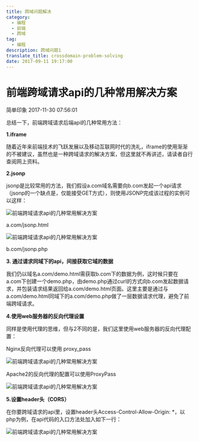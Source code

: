 ```yaml
---
title: 跨域问题解决
category:
  - 编程
  - 前端
  - 跨域
tag:
  - 编程
description: 跨域问题1
translate_title: crossdomain-problem-solving
date: 2017-09-11 19:17:00
---
```



# 前端跨域请求api的几种常用解决方案

简单印象 2017-11-30 07:56:01

总结一下，前端跨域请求后端api的几种常用方法：

**1.iframe**

随着近年来前端技术的飞跃发展以及移动互联网时代的洗礼，iframe的使用渐渐的不被建议，虽然也是一种跨域请求的解决方案，但这里就不再讲述，请读者自行查阅网上资料。

**2.jsonp**

jsonp是比较常用的方法，我们假设a.com域名需要向b.com发起一个api请求（jsonp的一个缺点是，仅能接受GET方式），则使用JSONP完成该过程的实例可以这样：

![前端跨域请求api的几种常用解决方案](http://p9.pstatp.com/large/471a0003f97186e22f1a)

a.com/jsonp.html

![前端跨域请求api的几种常用解决方案](http://p1.pstatp.com/large/471d0000e892d47be493)

b.com/jsonp.php

**3. 通过请求同域下的api，间接获取它域的数据**

我们仍以域名a.com/demo.html需获取b.com下的数据为例，这时候只要在a.com下创建一个demo.php，由demo.php通过curl的方式向b.com发起数据请求，并包装请求结果返回给a.com/demo.html页面。这里主要是通过与a.com/demo.html同域下的a.com/demo.php做了一层数据请求代理，避免了前端跨域请求。

**4.使用web服务器的反向代理设置**

同样是使用代理的思维，但与2不同的是，我们这里使用web服务器的反向代理配置：

Nginx反向代理可以使用 proxy_pass

![前端跨域请求api的几种常用解决方案](http://p3.pstatp.com/large/471c0000f29ef3c942b5)

Apache2的反向代理的配置可以使用ProxyPass

![前端跨域请求api的几种常用解决方案](http://p3.pstatp.com/large/471d0000ec0cdcd89c79)

**5.设置header头（CORS）**

在你要跨域请求的api里，设置header头Access-Control-Allow-Origin: *，以php为例，在api代码的入口方法处加入如下一行：

![前端跨域请求api的几种常用解决方案](http://p9.pstatp.com/large/471d0000ecfccdb33597)